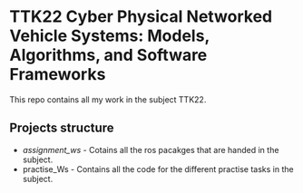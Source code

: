 # TTK22 Cyber Physical Networked Vehicle Systems: Models, Algorithms, and Software Frameworks

This repo contains all my work in the subject TTK22.

## Projects structure

- *assignment_ws* - Cotains all the ros pacakges that are handed in the subject.
- practise_Ws - Contains all the code for the different practise tasks in the subject.
